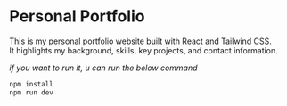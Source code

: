 # Personal Portfolio

This is my personal portfolio website built with React and Tailwind CSS.  
It highlights my background, skills, key projects, and contact information.


_if you want to run it, u can run the below command_
```bash
npm install
npm run dev
